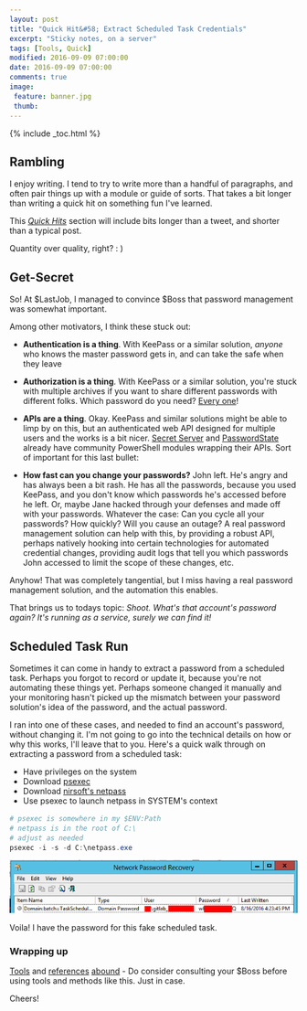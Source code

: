 ```yaml
---
layout: post
title: "Quick Hit&#58; Extract Scheduled Task Credentials"
excerpt: "Sticky notes, on a server"
tags: [Tools, Quick]
modified: 2016-09-09 07:00:00
date: 2016-09-09 07:00:00
comments: true
image:
 feature: banner.jpg
 thumb: 
---
```

{% include _toc.html %}

## Rambling

I enjoy writing.  I tend to try to write more than a handful of paragraphs, and often pair things up with a module or guide of sorts.  That takes a bit longer than writing a quick hit on something fun I've learned.

This [*Quick Hits*](http://ramblingcookiemonster.github.io/quick/) section will include bits longer than a tweet, and shorter than a typical post.

Quantity over quality, right? : )

## Get-Secret

So!  At $LastJob, I managed to convince $Boss that password management was somewhat important.

Among other motivators, I think these stuck out:

* **Authentication is a thing**.  With KeePass or a similar solution, *anyone* who knows the master password gets in, and can take the safe when they leave

* **Authorization is a thing**.  With KeePass or a similar solution, you're stuck with multiple archives if you want to share different passwords with different folks.  Which password do you need?  [Every one](https://www.youtube.com/watch?v=MrTsuvykUZk)!

* **APIs are a thing**.  Okay.  KeePass and similar solutions might be able to limp by on this, but an authenticated web API designed for multiple users and the works is a bit nicer.  [Secret Server](https://github.com/RamblingCookieMonster/SecretServer) and [PasswordState](https://github.com/devblackops/PasswordState) already have community PowerShell modules wrapping their APIs.  Sort of important for this last bullet:

* **How fast can you change your passwords?**  John left.  He's angry and has always been a bit rash.  He has all the passwords, because you used KeePass, and you don't know which passwords he's accessed before he left.  Or, maybe Jane hacked through your defenses and made off with your passwords.  Whatever the case:  Can you cycle all your passwords?  How quickly?  Will you cause an outage?  A real password management solution can help with this, by providing a robust API, perhaps natively hooking into certain technologies for automated credential changes, providing audit logs that tell you which passwords John accessed to limit the scope of these changes, etc.

Anyhow!  That was completely tangential, but I miss having a real password management solution, and the automation this enables.

That brings us to todays topic:  *Shoot.  What's that account's password again?  It's running as a service, surely we can find it!*

## Scheduled Task Run 

Sometimes it can come in handy to extract a password from a scheduled task.  Perhaps you forgot to record or update it, because you're not automating these things yet.  Perhaps someone changed it manually and your monitoring hasn't picked up the mismatch between your password solution's idea of the password, and the actual password.

I ran into one of these cases, and needed to find an account's password, without changing it.  I'm not going to go into the technical details on how or why this works, I'll leave that to you.  Here's a quick walk through on extracting a password from a scheduled task:

* Have privileges on the system
* Download [psexec](https://technet.microsoft.com/en-us/sysinternals/bb897553.aspx)
* Download [nirsoft's netpass](http://www.nirsoft.net/utils/network_password_recovery.html)
* Use psexec to launch netpass in SYSTEM's context

```powershell
# psexec is somewhere in my $ENV:Path
# netpass is in the root of C:\
# adjust as needed
psexec -i -s -d C:\netpass.exe
```

[![Passwords](/images/quick/password.png)](/images/quick/password.png)

Voila!  I have the password for this fake scheduled task.

### Wrapping up

[Tools](https://github.com/gentilkiwi/mimikatz) and [references](https://www.securusglobal.com/community/2013/12/20/dumping-windows-credentials/) [abound](https://adsecurity.org/?p=556) - Do consider consulting your $Boss before using tools and methods like this.  Just in case.

Cheers!